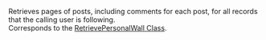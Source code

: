 Retrieves pages of posts, including comments for each post, for all records that the calling user is following.  
Corresponds to the [RetrievePersonalWall Class](https://msdn.microsoft.com/library/microsoft.crm.sdk.messages.retrievepersonalwallrequest.aspx).
